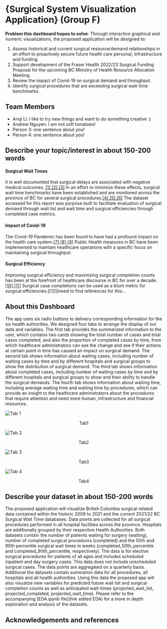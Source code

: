 # {Surgical System Visualization Application} (Group F)

**Problem this dashboard hopes to solve**: Through interactive graphical and numeric visualizations, the proposed application will be designed to:  
1) Assess historical and current surgical resource/demand relationships in an effort to proactively secure future health care personal, infrastructure and funding.
2) Support development of the Fraser Health 2022/23 Surgical Funding Proposal for the upcoming BC Ministry of Health Resource Allocation Meeting. 
3) Review the impact of Covid-19 on surgical demand and throughput.   
4) Identify surgical procedures that are exceeding surgical wait-time benchmarks.

## Team Members

- Anqi Li: I like to try new things and want to do something creative :)
- Andrew Nguyen: I am not soft tomatoes!
- Person 3: one sentence about you!
- Person 4: one sentence about you!

## Describe your topic/interest in about 150-200 words

#### Surgical Wait Times
It is well documented that surgical delays are associated with negative medical outcomes. [[1],](https://www.ncbi.nlm.nih.gov/pmc/articles/PMC4582239/)[[2],](https://journals.lww.com/spinejournal/Abstract/2019/04010/Immediate_Versus_Delayed_Surgical_Treatment_of.6.aspx)[[3]](https://www.cmaj.ca/content/182/15/1609.short) In an effort to minimize these effects, surgical wait time benchmarks have been established and are monitored across the province of BC for several surgical procedures.[[4],](https://www2.gov.bc.ca/gov/content/health/accessing-health-care/surgical-wait-times/understanding-wait-times/wait-time-targets)[[5],](https://www.cihi.ca/en/wait-time-metadata)[[6]](https://www.waittimealliance.ca/benchmarks/) The dataset accessed for this report was purpose built to facilitate evaluation of surgical demand through wait list and wait time and surgical efficiencies through completed case metrics. 

#### Impact of Covid-19
The Covid-19 Pandemic has been found to have had a profound impact on the health care system.[[7],](https://www.cihi.ca/en/covid-19-resources/impact-of-covid-19-on-canadas-health-care-systems/the-big-picture)[[8],](https://journals.plos.org/plosone/article?id=10.1371/journal.pone.0253875)[[9]](https://academic.oup.com/intqhc/article/33/1/mzaa158/6018446?login=true)  Public Health measures in BC have been implemented to maintain healthcare operations with a specific focus on maintaining surgical throughput.  

#### Surgical Efficiency
Improving surgical efficiency and maximizing surgical completion counts has been at the forefront of healthcare discourse in BC for over a decade.[[10],](https://www.doctorsofbc.ca/sites/default/files/enhancingsurgicalcare_web.pdf)[[11]](https://bcpsqc.ca/improve-care/surgery/)  Surgical case completions can be used as a blunt metric for surgical efficiencies.[[12]]need to find references for this...

## About this Dashboard

The app uses six radio buttons to delivery corresponding information for the six health authorities. We designed four tabs to arrange the display of our data and variables. The first tab provides the summarized information to the user, which contains two cards showing the total number of cases and total cases completed, and also the proportion of completed cases by time, from which healthcare administrators can see the change and see if their actions at certain point in time has caused an impact on surgical demand. The second tab shows information about waiting cases, including number of waiting cases by time and by different hospitals and surgical groups to show the distribution of surgical demand. The third tab shows information about completed cases, including number of waiting cases by time and by different hospitals and surgical groups to show and their ability to handle the surgical demands. The fourth tab shows information about waiting time, including average waiting time and waiting time by procedures, which can provide an insight to the healthcare administrators about the procedures that require attention and need more human, infrastructure and financial resources. 

![Tab 1](sketch/Tab1.JPG)
<p align="center">Tab1</p>

![Tab 2](sketch/Tab2.JPG)
<p align="center">Tab2</p>

![Tab 3](sketch/Tab3.JPG)
<p align="center">Tab3</p>

![Tab 4](sketch/Tab4.JPG)
<p align="center">Tab4</p>

## Describe your dataset in about 150-200 words

The proposed application will visualize British Columbia surgical related data contained within the historic 2009 to 2021 and the current 2021/22 BC Surgical Wait Time databases. Data points are collected for all surgical procedures performed in all hospital facilities across the province.  Hospitals are additionally grouped by their respective Health Authorities.  Both datasets contain the number of patients waiting for surgery (waiting), number of completed surgical procedures (completed) and the 50th and 90th percentile surgical wait times in weeks (completed_50th_percentile and completed_90th_percentile, respectively). The data is for elective surgical procedures for patients of all ages and includes scheduled inpatient and day surgery cases. This data does not include unscheduled surgical cases. The data points are aggregated on a quarterly basis. Additional the datasets contain summation data for all procedures, all hospitals and all health authorities. Using this data the proposed app will also visualize new variables for predicted future wait list and surgical completion counts as well as anticipated wait-times (projected_wait_list, projected_completed, projected_wait_time).  Please refer to the accompanying [EDA.ipynb file](link edited EDA) for a more in depth exploration and analysis of the datasets.

## Acknowledgements and references 

